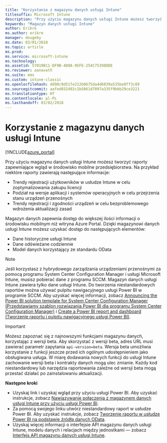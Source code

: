 ```yaml
---
title: "Korzystanie z magazynu danych usługi Intune"
titlesuffix: Microsoft Intune
description: "Przy użyciu magazynu danych usługi Intune możesz tworzyć raporty zapewniające wgląd w środowisko mobilne przedsiębiorstwa."
keywords: "Magazyn danych usługi Intune"
author: Erikre
ms.author: erikre
manager: dougeby
ms.date: 03/01/2018
ms.topic: article
ms.prod: 
ms.service: microsoft-intune
ms.technology: 
ms.assetid: 57019B11-DF9B-4D8A-95FE-254C75398DDE
ms.reviewer: aanavath
ms.suite: ems
ms.custom: intune-classic
ms.openlocfilehash: dd90c9d51fe212b0675da4d6039a535be0ff3c89
ms.sourcegitcommit: aafed032492c1b5861d7097a335f9bbb29ce3221
ms.translationtype: HT
ms.contentlocale: pl-PL
ms.lasthandoff: 03/02/2018
---
```

# <a name="use-the-intune-data-warehouse"></a>Korzystanie z magazynu danych usługi Intune

[!INCLUDE[azure_portal](./includes/azure_portal.md)]

Przy użyciu magazynu danych usługi Intune możesz tworzyć raporty zapewniające wgląd w środowisko mobilne przedsiębiorstwa. Na przykład niektóre raporty zawierają następujące informacje:
-   Trendy rejestracji użytkowników w usłudze Intune w celu zoptymalizowania zakupu licencji
-   Podział na wersje aplikacji i systemów operacyjnych w celu przejrzenia stanu urządzeń przenośnych
-   Trendy rejestracji i zgodności urządzeń w celu bezproblemowego wdrożenia aktualizacji zasad

Magazyn danych zapewnia dostęp do większej ilości informacji o środowisku mobilnym niż witryna Azure Portal. Dzięki magazynowi danych usługi Intune możesz uzyskać dostęp do następujących elementów:

  -  Dane historyczne usługi Intune
  -  Dane odświeżane codziennie
  -  Model danych korzystający ze standardu OData

> [!Note]
> Jeśli korzystasz z hybrydowego zarządzania urządzeniami przenośnymi za pomocą programu System Center Configuration Manager i usługi Microsoft Intune, musisz pobierać dane z programu SCCM. Magazyn danych usługi Intune zawiera tylko dane usługi Intune. Do tworzenia niestandardowych raportów można używać pulpitu nawigacyjnego usługi Power BI w programie SCCM. Aby uzyskać więcej informacji, zobacz [Announcing the Power BI solution template for System Center Configuration Manager (Przedstawiamy szablon rozwiązania Power BI dla programu System Center Configuration Manager)]( https://powerbi.microsoft.com/blog/sccm-solution-template) i [Create a Power BI report and dashboard (Tworzenie raportu i pulpitu nawigacyjnego usługi Power BI)](https://docs.microsoft.com/dynamics365/unified-operations/dev-itpro/analytics/create-powerbi-report-dashboard).


> [!Important]  
> Możesz zapoznać się z najnowszymi funkcjami magazynu danych, korzystając z wersji beta. Aby skorzystać z wersji beta, adres URL musi zawierać parametr zapytania `api-version=beta`. Wersja beta umożliwia korzystanie z funkcji jeszcze przed ich ogólnym udostępnieniem jako obsługiwana usługa. W miarę dodawania nowych funkcji do usługi Intune zachowanie wersji beta i kontrakty danych mogą ulec zmianie. Każdy kod niestandardowy lub narzędzia raportowania zależne od wersji beta mogą przestać działać po zainstalowaniu aktualizacji.

**Następne kroki**

- Uzyskaj link i uzyskaj wgląd przy użyciu usługi Power BI. Aby uzyskać instrukcje, zobacz [Nawiązywanie połączenia z magazynem danych usługi Intune przy użyciu usługi Power BI](reports-proc-get-a-link-powerbi.md).
- Za pomocą swojego linku utwórz niestandardowy raport w usłudze Power BI. Aby uzyskać instrukcje, zobacz [Tworzenie raportu w usłudze Power BI na podstawie źródła danych OData](reports-proc-create-with-odata.md).
- Uzyskaj więcej informacji o interfejsie API magazynu danych usługi Intune, modelu danych i relacjach między jednostkami<!-- , and an example of creating a custom client to retrieve data,--> — zobacz [Interfejs API magazynu danych usługi Intune](reports-nav-intune-data-warehouse.md).